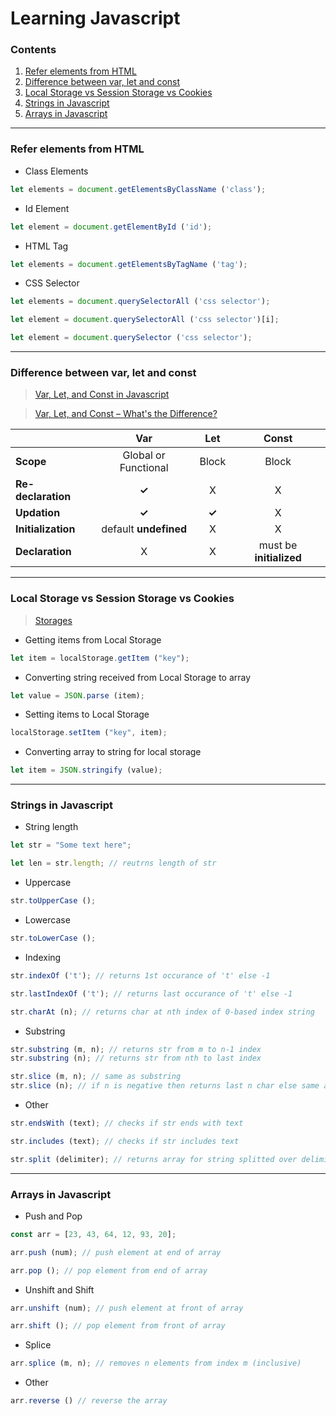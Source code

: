# Learning Javascript

### Contents

1. [Refer elements from HTML](#refer-elements-from-html)
2. [Difference between var, let and const](#difference-between-var-let-and-const)
3. [Local Storage vs Session Storage vs Cookies](#local-storage-vs-session-storage-vs-cookies)
4. [Strings in Javascript](#strings-in-javascript)
5. [Arrays in Javascript](#arrays-in-javascript)

---

### Refer elements from HTML

* Class Elements
```javascript
let elements = document.getElementsByClassName ('class');
```

* Id Element
```javascript
let element = document.getElementById ('id');
```

* HTML Tag
```javascript
let elements = document.getElementsByTagName ('tag');
```

* CSS Selector
```javascript
let elements = document.querySelectorAll ('css selector');

let element = document.querySelectorAll ('css selector')[i];

let element = document.querySelector ('css selector');
```

---

### Difference between var, let and const

> [Var, Let, and Const in Javascript](https://medium.com/nerd-for-tech/var-let-and-const-in-javascript-15e41cf90f01 "Var, Let, Const in Javascript")

> [Var, Let, and Const – What's the Difference?](https://www.freecodecamp.org/news/var-let-and-const-whats-the-difference "Var, Let, and Const – What's the Difference?")

|                    | Var                  | Let   | Const |
|--------------------|:--------------------:|:-----:|:-----:|
| __Scope__          | Global or Functional | Block | Block |
| __Re-declaration__ | __✓__                | X     | X     |
| __Updation__       | __✓__                | __✓__ | X     |
| __Initialization__ | default __undefined__| X     | X     |
| __Declaration__    | X                    | X     | must be __initialized__ |

---

### Local Storage vs Session Storage vs Cookies

> [Storages](https://stackoverflow.com/questions/19867599/what-is-the-difference-between-localstorage-sessionstorage-session-and-cookies "Difference between localStorage, sessionStorage, and cookies")

* Getting items from Local Storage
```javascript
let item = localStorage.getItem ("key");
```

* Converting string received from Local Storage to array
```javascript
let value = JSON.parse (item);
```

* Setting items to Local Storage
```javascript
localStorage.setItem ("key", item);
```
* Converting array to string for local storage
```javascript
let item = JSON.stringify (value);
```

---

### Strings in Javascript

* String length
```javascript
let str = "Some text here";

let len = str.length; // reutrns length of str
```

* Uppercase
```javascript
str.toUpperCase ();
```

* Lowercase
```javascript
str.toLowerCase ();
```

* Indexing
```javascript
str.indexOf ('t'); // returns 1st occurance of 't' else -1

str.lastIndexOf ('t'); // returns last occurance of 't' else -1

str.charAt (n); // returns char at nth index of 0-based index string
```

* Substring
```javascript
str.substring (m, n); // returns str from m to n-1 index
str.substring (n); // returns str from nth to last index

str.slice (m, n); // same as substring
str.slice (n); // if n is negative then returns last n char else same as substring
```

* Other
```javascript
str.endsWith (text); // checks if str ends with text

str.includes (text); // checks if str includes text

str.split (delimiter); // returns array for string splitted over delimiter
```

---

### Arrays in Javascript

* Push and Pop
```javascript
const arr = [23, 43, 64, 12, 93, 20];

arr.push (num); // push element at end of array

arr.pop (); // pop element from end of array
```

* Unshift and Shift
```javascript
arr.unshift (num); // push element at front of array

arr.shift (); // pop element from front of array
```

* Splice
```javascript
arr.splice (m, n); // removes n elements from index m (inclusive)
```

* Other
```javascript
arr.reverse () // reverse the array
```
